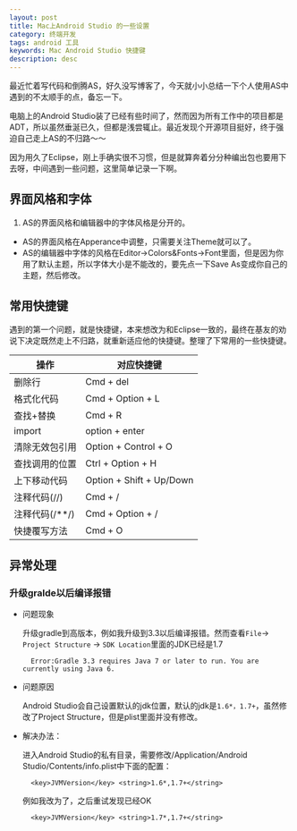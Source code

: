 ```yaml
---
layout: post
title: Mac上Android Studio 的一些设置
category: 终端开发
tags: android 工具
keywords: Mac Android Studio 快捷键
description: desc
---
```

最近忙着写代码和倒腾AS，好久没写博客了，今天就小小总结一下个人使用AS中遇到的不太顺手的点，备忘一下。

电脑上的Android Studio装了已经有些时间了，然而因为所有工作中的项目都是ADT，所以虽然垂涎已久，但都是浅尝辄止。最近发现个开源项目挺好，终于强迫自己走上AS的不归路～～

因为用久了Eclipse，刚上手确实很不习惯，但是就算奔着分分种编出包也要用下去呀，中间遇到一些问题，这里简单记录一下啊。

## 界面风格和字体

1. AS的界面风格和编辑器中的字体风格是分开的。
- AS的界面风格在Apperance中调整，只需要关注Theme就可以了。
- AS的编辑器中字体的风格在Editor->Colors&Fonts->Font里面，但是因为你用了默认主题，所以字体大小是不能改的，要先点一下Save As变成你自己的主题，然后修改。

## 常用快捷键

遇到的第一个问题，就是快捷键，本来想改为和Eclipse一致的，最终在基友的劝说下决定既然走上不归路，就重新适应他的快捷键。整理了下常用的一些快捷键。

操作             |     对应快捷键    
----------------|----------------
删除行 | Cmd + del   
格式化代码  | Cmd + Option + L 
查找+替换  | Cmd + R 
import | option + enter 
清除无效包引用      | Option + Control + O 
查找调用的位置 | Ctrl + Option + H
上下移动代码        | Option + Shift + Up/Down 
注释代码(//)        | Cmd + /
注释代码(/**/)      | Cmd + Option + / 
快捷覆写方法        | Cmd + O
 
## 异常处理

### 升级gralde以后编译报错

- 问题现象 

	升级gradle到高版本，例如我升级到3.3以后编译报错。然而查看`File`-> `Project Structure` -> `SDK Location`里面的JDK已经是1.7
	
		Error:Gradle 3.3 requires Java 7 or later to run. You are currently using Java 6.
		
- 问题原因

	Android Studio会自己设置默认的jdk位置，默认的jdk是`1.6*，1.7+`，虽然修改了Project Structure，但是plist里面并没有修改。

- 解决办法：

	进入Android Studio的私有目录，需要修改/Application/Android Studio/Contents/info.plist中下面的配置：
	
		<key>JVMVersion</key> <string>1.6*,1.7+</string>

	例如我改为了，之后重试发现已经OK

		<key>JVMVersion</key> <string>1.7*,1.7+</string>
